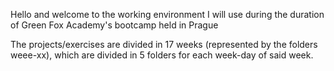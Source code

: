 Hello and welcome to the working environment I will use during the duration of Green Fox Academy's bootcamp held in Prague

The projects/exercises are divided in 17 weeks (represented by the folders weee-xx), which are divided in 5 folders for each week-day of said week. 